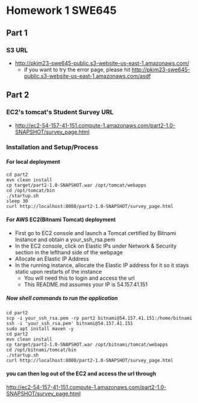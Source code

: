 # Homework 1 SWE645


## Part 1
### S3 URL

* http://pkim23-swe645-public.s3-website-us-east-1.amazonaws.com/
  * if you want to try the error page, please hit http://pkim23-swe645-public.s3-website-us-east-1.amazonaws.com/asdf

## Part 2

### EC2's tomcat's Student Survey URL

* http://ec2-54-157-41-151.compute-1.amazonaws.com/part2-1.0-SNAPSHOT/survey_page.html

### Installation and Setup/Process 
#### For local deployment
```
cd part2
mvn clean install
cp target/part2-1.0-SNAPSHOT.war /opt/tomcat/webapps
cd /opt/tomcat/bin
./startup.sh
sleep 30
curl http://localhost:8080/part2-1.0-SNAPSHOT/survey_page.html
```
#### For AWS EC2(Bitnami Tomcat) deployment

* First go to EC2 console and launch a Tomcat certified by Bitnami Instance and obtain a your_ssh_rsa.pem
* In the EC2 console, click on Elastic IPs under Network & Security section in the lefthand side of the webpage
* Allocate an Elastic IP Address
* In the running instance, allocate the Elastic IP address for it so it stays static upon restarts of the instance
  * You will need this to login and access the url
  * This README.md assumes your IP is 54.157.41.151

##### Now shell commands to run the application

```
cd part2
scp -i your_ssh_rsa.pem -rp part2 bitnami@54.157.41.151:/home/bitnami
ssh -i 'your_ssh_rsa.pem' bitnami@54.157.41.151
sudo apt install maven -y
cd part2
mvn clean install
cp target/part2-1.0-SNAPSHOT.war /opt/bitnami/tomcat/webapps
cd /opt/bitnami/tomcat/bin
./startup.sh
curl http://localhost:8080/part2-1.0-SNAPSHOT/survey_page.html
```

#### you can then log out of the EC2 and access the url through 
http://ec2-54-157-41-151.compute-1.amazonaws.com/part2-1.0-SNAPSHOT/survey_page.html
